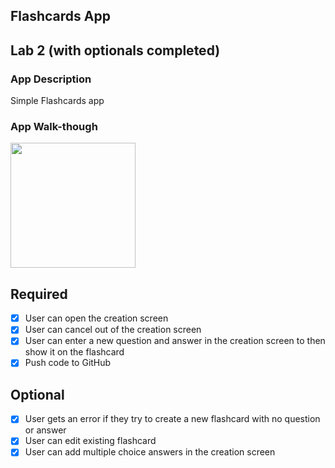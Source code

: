 ## Flashcards App

## Lab 2 (with optionals completed)

### App Description
Simple Flashcards app

### App Walk-though
<img src="https://media.giphy.com/media/qlLpgZbkZoqG9Z4MFM/giphy.gif" width=200><br>

## Required
- [x] User can open the creation screen
- [x] User can cancel out of the creation screen
- [x] User can enter a new question and answer in the creation screen to then show it on the flashcard
- [x] Push code to GitHub
## Optional
- [x] User gets an error if they try to create a new flashcard with no question or answer
- [x] User can edit existing flashcard
- [x] User can add multiple choice answers in the creation screen
